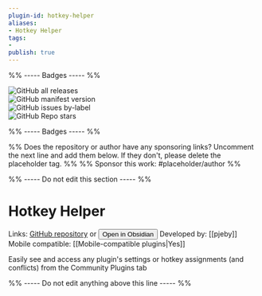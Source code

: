 ```yaml
---
plugin-id: hotkey-helper
aliases:
- Hotkey Helper
tags: 
- 
publish: true
---
```


%% ----- Badges ----- %%

![GitHub all releases](https://img.shields.io/github/downloads/pjeby/hotkey-helper/total?color=573E7A&logo=github&style=for-the-badge)   
![GitHub manifest version](https://img.shields.io/github/manifest-json/v/pjeby/hotkey-helper?color=573E7A&logo=github&style=for-the-badge)   
![GitHub issues by-label](https://img.shields.io/github/issues/pjeby/hotkey-helper/help%20wanted?color=573E7A&logo=github&style=for-the-badge)   
![GitHub Repo stars](https://img.shields.io/github/stars/pjeby/hotkey-helper?color=573E7A&logo=github&style=for-the-badge)

%% ----- Badges ----- %%

%% Does the repository or author have any sponsoring links? Uncomment the next line and add them below. If they don't, please delete the placeholder tag. %%
%% Sponsor this work: #placeholder/author %%

%% ----- Do not edit this section ----- %%

# Hotkey Helper

Links: [GitHub repository](https://github.com/pjeby/hotkey-helper) or [<button id=HH>Open in Obsidian</button>](obsidian://goto-plugin?id=hotkey-helper)
Developed by: [[pjeby]]
Mobile compatible: [[Mobile-compatible plugins|Yes]]

Easily see and access any plugin's settings or hotkey assignments (and conflicts) from the Community Plugins tab

%% ----- Do not edit anything above this line ----- %% 
